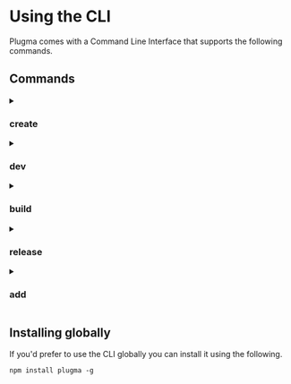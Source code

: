 # Using the CLI

Plugma comes with a Command Line Interface that supports the following commands.

## Commands

<details>

<summary>

### create

</summary>

Walks you through creating a Figma plugin or widget.

##### Usage

```package-manager
npm create plugma@latest [type?] [framework?] [options]
```

##### Options

- `--template <name>`: Use a specific template
- `--framework <name>`: UI framework
- `--dir <dpath>`: Project directory name
- `--no-ts`: Use JavaScript instead of TypeScript
- `--no-add`: Skip installing add-ons
- `--no-install`: Skip installing dependencies
- `--install <pkg-manager>`: Install dependencies using a specific package manager (npm, yarn, pnpm)
- `-y, --yes`: Skip all prompts by accepting defaults (still prompts for type and framework if not provided). Requires an empty directory when creating in current directory.

##### Example

```package-manager
# Create a react plugin with the defaults
npm create plugma@latest -- plugin react --yes

# Create a widget using JavaScript with no UI using the defaults
npm create plugma@latest -- widget --yes --no-ts

# Skip most prompts but still ask for type and framework
npm create plugma@latest -- --yes

# Skip all prompts when type and framework are provided
npm create plugma@latest -- plugin react --yes

# Create with just framework (type will be prompted)
npm create plugma@latest -- svelte --yes

# Create with custom directory name
npm create plugma@latest -- plugin react --dir my-custom-plugin

# Install with specific package manager
npm create plugma@latest -- plugin react --install pnpm

# Install with yarn
npm create plugma@latest -- widget svelte --install yarn

# Note: --yes requires an empty directory when creating in current directory
# If directory is not empty, you'll get an error message
```

</details>

<details>

<summary>

### dev

</summary>

Start a server to develop your plugin. This command builds the `ui.html` and points it to the dev server making it easier to develop and debug your plugin.

##### Usage

```package-manager
npm run dev [options]
```

##### Options

- `-p`, `--port`: Specify a port number for the plugin preview.
- `-o`, `--output`: Specify an output dir, default is `dist`.
- `-m`, `--mode`: Specify a mode.
- `--no-websockets`: Disable WebSockets.
- `--dock-plugin`: Minimise and dock the plugin in the Figma UI.

##### Example

```package-manager
# Start development server on port 3000
npm run dev -- -p 3000
```

</details>

<details>

<!-- <summary>

### preview

</summary>

Preview your plugin in any browser to see how it looks and works. Make sure the plugin is open in the Figma desktop app for this to work.

##### Usage

```bash
plugma preview [options]
```

##### Options

- `-p`, `--port`: Specify a port number for the plugin preview.
- `-o`, `--output`: Specify an output dir, default is `dist`.
- `-m`, `--mode`: Specify a mode.

##### Example

```bash
# Preview the plugin on port 8080
plugma preview -p 8080
```

</details>

<details> -->

<summary>

### build

</summary>

Create a build before publishing. This command compiles and bundles your plugin, preparing it for distribution.

##### Usage

```package-manager
npm run build [options]
```

##### Options

- `-w`, `--watch`: Watch for changes and rebuild automatically.
- `-o`, `--output`: Specify an output dir, default is `dist`.
- `-m`, `--mode`: Specify a mode.

##### Example

```package-manager
# Build the plugin
npm run build

# Build and watch for changes
npm run build -- -w
```

</details>

<details>

<summary>

### release

</summary>

Build the plugin and release to GitHub. This command automates creating a new GitHub release with your latest changes. If no version is specified, it will automatically update the `plugma.pluginVersion` field in `package.json`.

```package-manager
npm run release [version] [options]
```

##### Version

- `alpha`, `beta`, `stable` or an integer (optional)

##### Options

- `--title`: Custom title for the release.
- `--notes`: Add release notes.
- `--prefix`: Specify a prefix to prepend to the version number (e.g., "figma-plugin").
- `-o`, `--output`: Specify an output dir, default is `dist`.

##### Example

```package-manager
# Increment the next stable version
npm run release

# Release a beta version with custom title and notes
npm run release -- beta -t "New feature" -n "This release includes new features X and Y"

# Release with a custom prefix (creates tag: figma-plugin@1)
npm run release -- --prefix "figma-plugin" --title "Plugin Release"

# Release alpha version with custom prefix (creates tag: plugin@2-alpha.0)
npm run release -- alpha --prefix "plugin" --title "Alpha Release"
```

</details>

<details>

<summary>

### add

</summary>

Adds support for various integrations to your project, including testing frameworks, UI libraries, and other development tools.

##### Usage

```package-manager
npm create plugma@latest add
```

##### Integration

- `playwright`
- `vitest`
- `tailwind`
- `shadcn`

<!-- ##### Options

- `--no-install` - prevents installing dependencies -->

</details>

## Installing globally

If you'd prefer to use the CLI globally you can install it using the following.

```package-manager
npm install plugma -g
```
